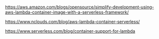 https://aws.amazon.com/blogs/opensource/simplify-development-using-aws-lambda-container-image-with-a-serverless-framework/

https://www.nclouds.com/blog/aws-lambda-container-serverless/

https://www.serverless.com/blog/container-support-for-lambda